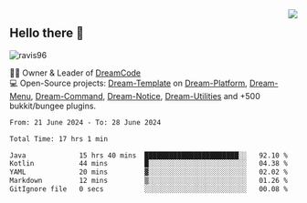 <img align='right' src="https://github-readme-stats.vercel.app/api?username=Ravis96&show_icons=true">

## Hello there 👋
<p align="left"> <img src="https://komarev.com/ghpvc/?username=ravis96&label=Profile%20views&color=0e75b6&style=flat" alt="ravis96" /> </p>

👨‍💻 Owner & Leader of [DreamCode](https://github.com/DreamPoland) <br>
💻 Open-Source projects: [Dream-Template](https://github.com/DreamPoland/dream-template) on [Dream-Platform](https://github.com/DreamPoland/dream-platform), [Dream-Menu](https://github.com/DreamPoland/dream-menu), [Dream-Command](https://github.com/DreamPoland/dream-command), [Dream-Notice](https://github.com/DreamPoland/dream-notice), [Dream-Utilities](https://github.com/DreamPoland/dream-utilities) and +500 bukkit/bungee plugins.

<!--START_SECTION:waka-->

```txt
From: 21 June 2024 - To: 28 June 2024

Total Time: 17 hrs 1 min

Java             15 hrs 40 mins  ███████████████████████░░   92.10 %
Kotlin           44 mins         █░░░░░░░░░░░░░░░░░░░░░░░░   04.38 %
YAML             20 mins         ▓░░░░░░░░░░░░░░░░░░░░░░░░   02.02 %
Markdown         12 mins         ▒░░░░░░░░░░░░░░░░░░░░░░░░   01.26 %
GitIgnore file   0 secs          ░░░░░░░░░░░░░░░░░░░░░░░░░   00.08 %
```

<!--END_SECTION:waka-->
